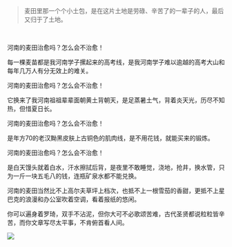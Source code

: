 >麦田里那一个个小土包，是在这片土地是劳碌、辛苦了的一辈子的人，最后又归于了土地。

<br/>

河南的麦田治愈吗？怎么会不治愈！

每一棵麦苗都是我河南学子摞起来的高考线，是我河南学子难以逾越的高考大山和每年几万人有分无效上的难关。

河南的麦田治愈吗？怎么会不治愈！

它换来了我河南祖祖辈辈面朝黄土背朝天，是足蒸暑土气，背着炎天光，历尽不知热，但惜夏日长。  

河南的麦田治愈吗？怎么会不治愈！

是年方70的老汉黝黑皮肤上古铜色的肌肉线，是不用花钱，就能买来的锻炼。

河南的麦田治愈吗？怎么会不治愈！

是白天馒头就着白水，汗水擦拭后背，是夜里不敢睡觉，浇地，抢井，换水管，只为一斤一块五毛八的钱，连瓶矿泉水都不能兑换。

河南的麦田当然比不上高尔夫草坪上档次，也抵不上一根雪茄的香甜，更抵不上星巴克的浪漫和办公室吹着空调，看着报纸的悠闲。

你可以遍身着罗琦，双手不沾泥，但你大可不必歌颂苦难，古代圣贤都说粒粒皆辛苦，而你文章写尽太平事，不肯俯首看人间。

![](https://upload-images.jianshu.io/upload_images/6943526-3c29adc65b0f11e8.gif?imageMogr2/auto-orient/strip)
